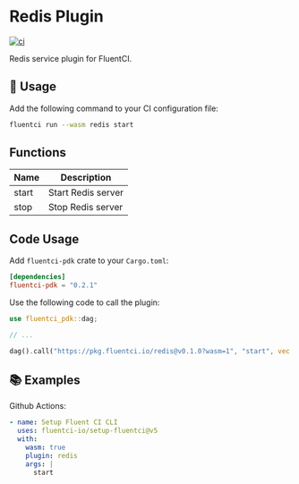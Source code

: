 # Redis Plugin

[![ci](https://github.com/fluentci-io/services/actions/workflows/redis.yml/badge.svg)](https://github.com/fluentci-io/services/actions/workflows/redis.yml)

Redis service plugin for FluentCI.

## 🚀 Usage

Add the following command to your CI configuration file:

```bash
fluentci run --wasm redis start
```

## Functions

| Name   | Description                                        |
| ------ | -------------------------------------------------- |
| start  | Start Redis server                                |
| stop   | Stop Redis server                                 |

## Code Usage

Add `fluentci-pdk` crate to your `Cargo.toml`:

```toml
[dependencies]
fluentci-pdk = "0.2.1"
```

Use the following code to call the plugin:

```rust
use fluentci_pdk::dag;

// ...

dag().call("https://pkg.fluentci.io/redis@v0.1.0?wasm=1", "start", vec![])?;
```

## 📚 Examples

Github Actions:

```yaml
- name: Setup Fluent CI CLI
  uses: fluentci-io/setup-fluentci@v5
  with:
    wasm: true
    plugin: redis
    args: |
      start
```

